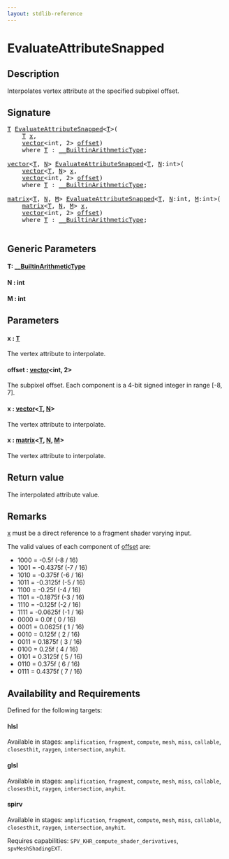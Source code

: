 ```yaml
---
layout: stdlib-reference
---
```


# EvaluateAttributeSnapped

## Description

Interpolates vertex attribute at the specified subpixel offset.



## Signature 

<pre>
<a href="evaluateattributesnapped-08h#typeparam-T" class="code_type">T</a> <a href="evaluateattributesnapped-08h">EvaluateAttributeSnapped</a>&lt;<a href="evaluateattributesnapped-08h#typeparam-T" class="code_type">T</a>&gt;(
    <a href="evaluateattributesnapped-08h#typeparam-T" class="code_type">T</a> <a href="evaluateattributesnapped-08h#decl-x" class="code_param">x</a>,
    <a href="../types/vector/index" class="code_type">vector</a>&lt;<span class="code_keyword">int</span>, 2&gt; <a href="evaluateattributesnapped-08h#decl-offset" class="code_param">offset</a>)
    <span class='code_keyword'>where</span> <a href="evaluateattributesnapped-08h#typeparam-T" class="code_type">T</a> : <a href="../interfaces/0_builtinarithmetictype-029j/index" class="code_type">__BuiltinArithmeticType</a>;

<a href="../types/vector/index" class="code_type">vector</a>&lt;<a href="evaluateattributesnapped-08h#typeparam-T" class="code_type">T</a>, <a href="evaluateattributesnapped-08h#decl-N" class="code_var">N</a>&gt; <a href="evaluateattributesnapped-08h">EvaluateAttributeSnapped</a>&lt;<a href="evaluateattributesnapped-08h#typeparam-T" class="code_type">T</a>, <a href="evaluateattributesnapped-08h#decl-N" class="code_var">N</a>:<span class="code_keyword">int</span>&gt;(
    <a href="../types/vector/index" class="code_type">vector</a>&lt;<a href="evaluateattributesnapped-08h#typeparam-T" class="code_type">T</a>, <a href="evaluateattributesnapped-08h#decl-N" class="code_var">N</a>&gt; <a href="evaluateattributesnapped-08h#decl-x" class="code_param">x</a>,
    <a href="../types/vector/index" class="code_type">vector</a>&lt;<span class="code_keyword">int</span>, 2&gt; <a href="evaluateattributesnapped-08h#decl-offset" class="code_param">offset</a>)
    <span class='code_keyword'>where</span> <a href="evaluateattributesnapped-08h#typeparam-T" class="code_type">T</a> : <a href="../interfaces/0_builtinarithmetictype-029j/index" class="code_type">__BuiltinArithmeticType</a>;

<a href="../types/matrix/index" class="code_type">matrix</a>&lt;<a href="evaluateattributesnapped-08h#typeparam-T" class="code_type">T</a>, <a href="evaluateattributesnapped-08h#decl-N" class="code_var">N</a>, <a href="evaluateattributesnapped-08h#decl-M" class="code_var">M</a>&gt; <a href="evaluateattributesnapped-08h">EvaluateAttributeSnapped</a>&lt;<a href="evaluateattributesnapped-08h#typeparam-T" class="code_type">T</a>, <a href="evaluateattributesnapped-08h#decl-N" class="code_var">N</a>:<span class="code_keyword">int</span>, <a href="evaluateattributesnapped-08h#decl-M" class="code_var">M</a>:<span class="code_keyword">int</span>&gt;(
    <a href="../types/matrix/index" class="code_type">matrix</a>&lt;<a href="evaluateattributesnapped-08h#typeparam-T" class="code_type">T</a>, <a href="evaluateattributesnapped-08h#decl-N" class="code_var">N</a>, <a href="evaluateattributesnapped-08h#decl-M" class="code_var">M</a>&gt; <a href="evaluateattributesnapped-08h#decl-x" class="code_param">x</a>,
    <a href="../types/vector/index" class="code_type">vector</a>&lt;<span class="code_keyword">int</span>, 2&gt; <a href="evaluateattributesnapped-08h#decl-offset" class="code_param">offset</a>)
    <span class='code_keyword'>where</span> <a href="evaluateattributesnapped-08h#typeparam-T" class="code_type">T</a> : <a href="../interfaces/0_builtinarithmetictype-029j/index" class="code_type">__BuiltinArithmeticType</a>;

</pre>

## Generic Parameters

####  <a id="typeparam-T"></a>T: [\_\_BuiltinArithmeticType](../interfaces/0_builtinarithmetictype-029j/index)
####  <a id="decl-N"></a>N  : int
####  <a id="decl-M"></a>M  : int

## Parameters

####  <a id="decl-x"></a>x  : [T](evaluateattributesnapped-08h#typeparam-T)
The vertex attribute to interpolate.

####  <a id="decl-offset"></a>offset  : [vector](../types/vector/index)\<int, 2\>
The subpixel offset. Each component is a 4-bit signed integer in range [-8, 7].

####  <a id="decl-x"></a>x  : [vector](../types/vector/index)\<[T](../types/vector/index#typeparam-T), [N](../types/vector/index#decl-N)\>
The vertex attribute to interpolate.

####  <a id="decl-x"></a>x  : [matrix](../types/matrix/index)\<[T](), [N](../types/matrix/index#decl-N), [M](../types/matrix/index#decl-M)\>
The vertex attribute to interpolate.


## Return value
The interpolated attribute value.

## Remarks
<span class='code'><a href="evaluateattributesnapped-08h#decl-x" class="code_param">x</a></span> must be a direct reference to a fragment shader varying input.

The valid values of each component of <span class='code'><a href="evaluateattributesnapped-08h#decl-offset" class="code_param">offset</a></span> are:

- 1000 = -0.5f (-8 / 16)
- 1001 = -0.4375f (-7 / 16)
- 1010 = -0.375f (-6 / 16)
- 1011 = -0.3125f (-5 / 16)
- 1100 = -0.25f (-4 / 16)
- 1101 = -0.1875f (-3 / 16)
- 1110 = -0.125f (-2 / 16)
- 1111 = -0.0625f (-1 / 16)
- 0000 = 0.0f ( 0 / 16)
- 0001 = 0.0625f ( 1 / 16)
- 0010 = 0.125f ( 2 / 16)
- 0011 = 0.1875f ( 3 / 16)
- 0100 = 0.25f ( 4 / 16)
- 0101 = 0.3125f ( 5 / 16)
- 0110 = 0.375f ( 6 / 16)
- 0111 = 0.4375f ( 7 / 16)


## Availability and Requirements

Defined for the following targets:

#### hlsl
Available in stages: `amplification`, `fragment`, `compute`, `mesh`, `miss`, `callable`, `closesthit`, `raygen`, `intersection`, `anyhit`.

#### glsl
Available in stages: `amplification`, `fragment`, `compute`, `mesh`, `miss`, `callable`, `closesthit`, `raygen`, `intersection`, `anyhit`.

#### spirv
Available in stages: `amplification`, `fragment`, `compute`, `mesh`, `miss`, `callable`, `closesthit`, `raygen`, `intersection`, `anyhit`.

Requires capabilities: `SPV_KHR_compute_shader_derivatives`, `spvMeshShadingEXT`.


